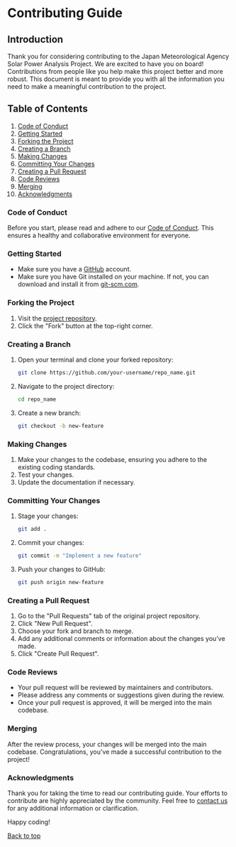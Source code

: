 # Contributing Guide

## Introduction

Thank you for considering contributing to the Japan Meteorological Agency Solar Power Analysis Project. We are excited to have you on board! Contributions from people like you help make this project better and more robust. This document is meant to provide you with all the information you need to make a meaningful contribution to the project.

## Table of Contents

1. [Code of Conduct](#code-of-conduct)
2. [Getting Started](#getting-started)
3. [Forking the Project](#forking-the-project)
4. [Creating a Branch](#creating-a-branch)
5. [Making Changes](#making-changes)
6. [Committing Your Changes](#committing-your-changes)
7. [Creating a Pull Request](#creating-a-pull-request)
8. [Code Reviews](#code-reviews)
9. [Merging](#merging)
10. [Acknowledgments](#acknowledgments)

### Code of Conduct

Before you start, please read and adhere to our [Code of Conduct](CODE_OF_CONDUCT.md). This ensures a healthy and collaborative environment for everyone.

### Getting Started

- Make sure you have a [GitHub](https://github.com/) account.
- Make sure you have Git installed on your machine. If not, you can download and install it from [git-scm.com](https://git-scm.com/).

### Forking the Project

1. Visit the [project repository](https://github.com/github_username/repo_name).
2. Click the "Fork" button at the top-right corner.

### Creating a Branch

1. Open your terminal and clone your forked repository:

    ```bash
    git clone https://github.com/your-username/repo_name.git
    ```

2. Navigate to the project directory:

    ```bash
    cd repo_name
    ```

3. Create a new branch:

    ```bash
    git checkout -b new-feature
    ```

### Making Changes

1. Make your changes to the codebase, ensuring you adhere to the existing coding standards.
2. Test your changes.
3. Update the documentation if necessary.

### Committing Your Changes

1. Stage your changes:

    ```bash
    git add .
    ```

2. Commit your changes:

    ```bash
    git commit -m "Implement a new feature"
    ```

3. Push your changes to GitHub:

    ```bash
    git push origin new-feature
    ```

### Creating a Pull Request

1. Go to the "Pull Requests" tab of the original project repository.
2. Click "New Pull Request".
3. Choose your fork and branch to merge.
4. Add any additional comments or information about the changes you’ve made.
5. Click "Create Pull Request".

### Code Reviews

- Your pull request will be reviewed by maintainers and contributors.
- Please address any comments or suggestions given during the review.
- Once your pull request is approved, it will be merged into the main codebase.

### Merging

After the review process, your changes will be merged into the main codebase. Congratulations, you've made a successful contribution to the project!

### Acknowledgments

Thank you for taking the time to read our contributing guide. Your efforts to contribute are highly appreciated by the community. Feel free to [contact us](daeunjin0123@gmail.com) for any additional information or clarification.

Happy coding!

[Back to top](#table-of-contents)
